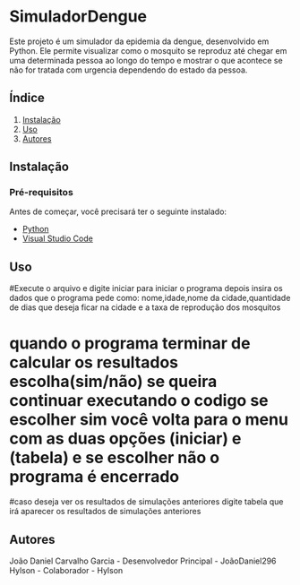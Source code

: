 # SimuladorDengue
Este projeto é um simulador da epidemia da dengue, desenvolvido em Python. Ele permite visualizar como o mosquito se reproduz até chegar em uma determinada pessoa ao longo do tempo e mostrar o que acontece se não for tratada com urgencia dependendo do estado da pessoa.

## Índice

1. [Instalação](#Instalação)
2. [Uso](#uso)
3. [Autores](#autores)

## Instalação

### Pré-requisitos

Antes de começar, você precisará ter o seguinte instalado:

- [Python](https://www.python.org/downloads/)
- [Visual Studio Code](https://code.visualstudio.com/)
  
## Uso

#Execute o arquivo e digite iniciar para iniciar o programa depois insira os dados que o programa pede como: nome,idade,nome da cidade,quantidade de dias que deseja ficar na cidade e a taxa de reprodução dos mosquitos

# quando o programa terminar de calcular os resultados escolha(sim/não) se queira continuar executando o codigo se escolher sim você volta para o menu com as duas opções (iniciar) e (tabela) e se escolher não o programa é encerrado

#caso deseja ver os resultados de simulações anteriores digite tabela que irá aparecer os resultados de simulações anteriores

## Autores

João Daniel Carvalho Garcia - Desenvolvedor Principal - JoãoDaniel296
Hylson - Colaborador - Hylson
